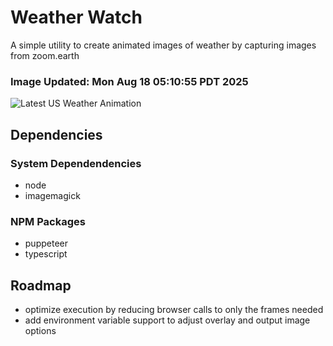 # Weather Watch

A simple utility to create animated images of weather by capturing images from zoom.earth

### Image Updated: Mon Aug 18 05:10:55 PDT 2025

![Latest US Weather Animation](animations/2025-08-18.webp)

## Dependencies
### System Dependendencies
* node
* imagemagick
### NPM Packages
* puppeteer
* typescript

## Roadmap
* optimize execution by reducing browser calls to only the frames needed
* add environment variable support to adjust overlay and output image options
